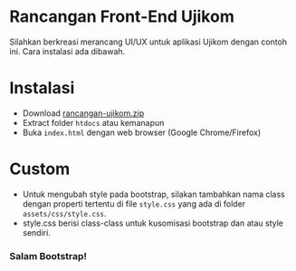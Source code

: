 # Rancangan Front-End Ujikom
Silahkan berkreasi merancang UI/UX untuk aplikasi Ujikom dengan contoh ini. Cara instalasi ada dibawah.

# Instalasi
* Download [rancangan-ujikom.zip](https://github.com/HilmiZul/rancangan-ujikom/archive/master.zip)
* Extract folder ```htdocs``` atau kemanapun
* Buka ```index.html``` dengan web browser (Google Chrome/Firefox)

# Custom
* Untuk mengubah style pada bootstrap, silakan tambahkan nama class dengan properti tertentu di file ```style.css``` yang ada di folder ```assets/css/style.css```.
* style.css berisi class-class untuk kusomisasi bootstrap dan atau style sendiri.

### Salam Bootstrap!
